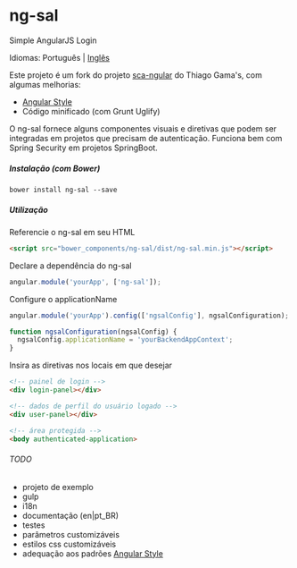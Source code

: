 # ng-sal
Simple AngularJS Login

Idiomas: Português | [Inglês](README-en_US.md)

Este projeto é um fork do projeto [sca-ngular](https://github.com/tagama/sca-ngular) do Thiago Gama's, com algumas melhorias:

- [Angular Style](https://github.com/johnpapa/angular-styleguide)
- Código minificado (com Grunt Uglify)

O ng-sal fornece alguns componentes visuais e diretivas que podem ser integradas em projetos que precisam de autenticação.
Funciona bem com Spring Security em projetos SpringBoot.

##### Instalação (com Bower)
```
bower install ng-sal --save
```

##### Utilização
Referencie o ng-sal em seu HTML
```html
<script src="bower_components/ng-sal/dist/ng-sal.min.js"></script>
```

Declare a dependência do ng-sal
```javascript
angular.module('yourApp', ['ng-sal']);
```

Configure o applicationName
```javascript
angular.module('yourApp').config(['ngsalConfig'], ngsalConfiguration);

function ngsalConfiguration(ngsalConfig) {
  ngsalConfig.applicationName = 'yourBackendAppContext';
}
```

Insira as diretivas nos locais em que desejar
```html
<!-- painel de login -->
<div login-panel></div>

<!-- dados de perfil do usuário logado -->
<div user-panel></div>

<!-- área protegida -->
<body authenticated-application>
```



###### TODO
- projeto de exemplo
- gulp
- i18n
- documentação (en|pt_BR)
- testes
- parâmetros customizáveis
- estilos css customizáveis
- adequação aos padrões [Angular Style](https://github.com/johnpapa/angular-styleguide)
